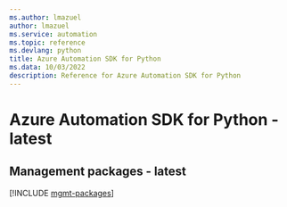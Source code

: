 ```yaml
---
ms.author: lmazuel
author: lmazuel
ms.service: automation
ms.topic: reference
ms.devlang: python
title: Azure Automation SDK for Python
ms.data: 10/03/2022
description: Reference for Azure Automation SDK for Python
---
```

# Azure Automation SDK for Python - latest

## Management packages - latest
[!INCLUDE [mgmt-packages](automation-mgmt-index.md)]